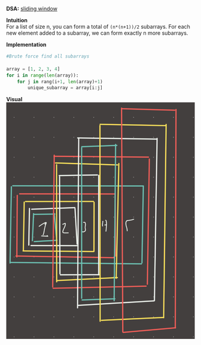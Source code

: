 **DSA:** [sliding window](./sliding%20window.md)  
  
**Intuition**  
For a list of size n, you can form a total of `(n*(n+1))/2` subarrays. For each new element added to a subarray, we can form exactly n more subarrays.   
  
**Implementation**  
```python  
#Brute force find all subarrays  
  
array = [1, 2, 3, 4]  
for i in range(len(array)):  
	for j in rang(i+1, len(array)+1)  
		unique_subarray = array[i:j]  
```  
  
**Visual**   
![IMG_C1EE05B37398-1.jpeg](./_pics/IMG_C1EE05B37398-1.jpeg)  
  
  
